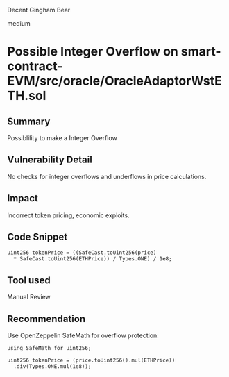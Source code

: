 Decent Gingham Bear

medium

# Possible Integer Overflow  on smart-contract-EVM/src/oracle/OracleAdaptorWstETH.sol

## Summary
Possiblility to make a Integer Overflow

## Vulnerability Detail

No checks for integer overflows and underflows in price calculations.

## Impact
Incorrect token pricing, economic exploits.

## Code Snippet

``` solidity
uint256 tokenPrice = ((SafeCast.toUint256(price) 
  * SafeCast.toUint256(ETHPrice)) / Types.ONE) / 1e8;
```
  
## Tool used

Manual Review

## Recommendation

Use OpenZeppelin SafeMath for overflow protection:

``` solidity
using SafeMath for uint256;

uint256 tokenPrice = (price.toUint256().mul(ETHPrice))
  .div(Types.ONE.mul(1e8));
```